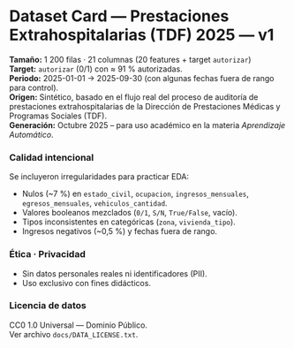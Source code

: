 # Dataset Card — Prestaciones Extrahospitalarias (TDF) 2025 — v1

**Tamaño:** 1 200 filas · 21 columnas (20 features + target `autorizar`)  
**Target:** `autorizar` (0/1) con ≈ 91 % autorizadas.  
**Periodo:** 2025-01-01 → 2025-09-30 (con algunas fechas fuera de rango para control).  
**Origen:** Sintético, basado en el flujo real del proceso de auditoría de prestaciones
extrahospitalarias de la Dirección de Prestaciones Médicas y Programas Sociales (TDF).  
**Generación:** Octubre 2025 – para uso académico en la materia *Aprendizaje Automático*.  

### Calidad intencional
Se incluyeron irregularidades para practicar EDA:
- Nulos (~7 %) en `estado_civil`, `ocupacion`, `ingresos_mensuales`, `egresos_mensuales`, `vehiculos_cantidad`.  
- Valores booleanos mezclados (`0/1`, `S/N`, `True/False`, vacío).  
- Tipos inconsistentes en categóricas (`zona`, `vivienda_tipo`).  
- Ingresos negativos (~0,5 %) y fechas fuera de rango.

### Ética · Privacidad
- Sin datos personales reales ni identificadores (PII).  
- Uso exclusivo con fines didácticos.

### Licencia de datos
CC0 1.0 Universal — Dominio Público.  
Ver archivo `docs/DATA_LICENSE.txt`.
